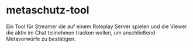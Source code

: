 # metaschutz-tool
Ein Tool für Streamer die auf einem Roleplay Server spielen und die Viewer die aktiv im Chat teilnehmen tracken wollen, um anschließend Metavorwürfe zu bestätigen.
